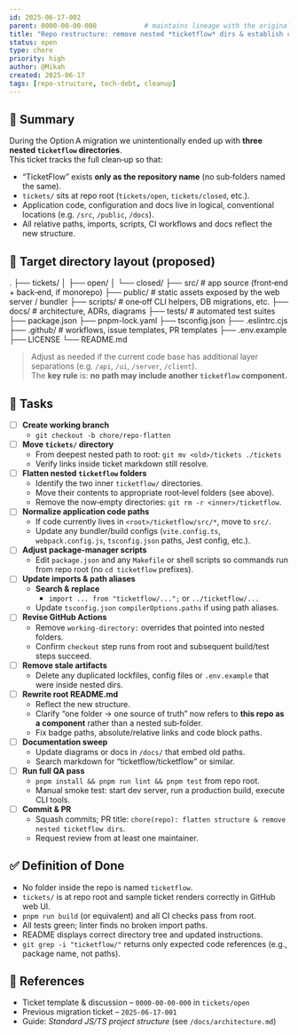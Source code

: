 ```yaml
---
id: 2025-06-17-002
parent: 0000-00-00-000            # maintains lineage with the original design discussion
title: "Repo restructure: remove nested *ticketflow* dirs & establish clean top‑level layout"
status: open
type: chore
priority: high
author: @Mikah
created: 2025‑06‑17
tags: [repo‑structure, tech‑debt, cleanup]
---
```


## 📝 Summary  
During the Option A migration we unintentionally ended up with **three nested `ticketflow` directories**.  
This ticket tracks the full clean‑up so that:

* “TicketFlow” exists **only as the repository name** (no sub‑folders named the same).  
* `tickets/` sits at repo root (`tickets/open`, `tickets/closed`, etc.).  
* Application code, configuration and docs live in logical, conventional locations (e.g. `/src`, `/public`, `/docs`).  
* All relative paths, imports, scripts, CI workflows and docs reflect the new structure.

## 📁 Target directory layout (proposed)
.
├── tickets/
│ ├── open/
│ └── closed/
├── src/ # app source (front‑end + back‑end, if monorepo)
├── public/ # static assets exposed by the web server / bundler
├── scripts/ # one‑off CLI helpers, DB migrations, etc.
├── docs/ # architecture, ADRs, diagrams
├── tests/ # automated test suites
├── package.json
├── pnpm-lock.yaml
├── tsconfig.json
├── .eslintrc.cjs
├── .github/ # workflows, issue templates, PR templates
├── .env.example
├── LICENSE
└── README.md

> Adjust as needed if the current code base has additional layer separations (e.g. `/api`, `/ui`, `/server`, `/client`).  
> The **key rule** is: **no path may include another `ticketflow` component.**

## 🔨 Tasks  

- [ ] **Create working branch**  
  - `git checkout -b chore/repo-flatten`
- [ ] **Move `tickets/` directory**  
  - From deepest nested path to root: `git mv <old>/tickets ./tickets`
  - Verify links inside ticket markdown still resolve.
- [ ] **Flatten nested `ticketflow` folders**  
  - Identify the two inner `ticketflow/` directories.  
  - Move their contents to appropriate root‑level folders (see above).  
  - Remove the now‑empty directories: `git rm -r <inner>/ticketflow`.
- [ ] **Normalize application code paths**  
  - If code currently lives in `<root>/ticketflow/src/*`, move to `src/`.  
  - Update any bundler/build configs (`vite.config.ts`, `webpack.config.js`, `tsconfig.json` paths, Jest config, etc.).
- [ ] **Adjust package‑manager scripts**  
  - Edit `package.json` and any `Makefile` or shell scripts so commands run from repo root (no `cd ticketflow` prefixes).
- [ ] **Update imports & path aliases**  
  - **Search & replace**  
    - `import ... from "ticketflow/...";` or `../ticketflow/...`  
  - Update `tsconfig.json` `compilerOptions.paths` if using path aliases.
- [ ] **Revise GitHub Actions**  
  - Remove `working-directory:` overrides that pointed into nested folders.  
  - Confirm `checkout` step runs from root and subsequent build/test steps succeed.
- [ ] **Remove stale artifacts**  
  - Delete any duplicated lockfiles, config files or `.env.example` that were inside nested dirs.
- [ ] **Rewrite root README.md**  
  - Reflect the new structure.  
  - Clarify “one folder → one source of truth” now refers to **this repo as a component** rather than a nested sub‑folder.  
  - Fix badge paths, absolute/relative links and code block paths.
- [ ] **Documentation sweep**  
  - Update diagrams or docs in `/docs/` that embed old paths.  
  - Search markdown for “ticketflow/ticketflow” or similar.
- [ ] **Run full QA pass**  
  - `pnpm install && pnpm run lint && pnpm test` from repo root.  
  - Manual smoke test: start dev server, run a production build, execute CLI tools.
- [ ] **Commit & PR**  
  - Squash commits; PR title: `chore(repo): flatten structure & remove nested ticketflow dirs`.  
  - Request review from at least one maintainer.

## ✅ Definition of Done  

* No folder inside the repo is named `ticketflow`.  
* `tickets/` is at repo root and sample ticket renders correctly in GitHub web UI.  
* `pnpm run build` (or equivalent) and all CI checks pass from root.  
* All tests green; linter finds no broken import paths.  
* README displays correct directory tree and updated instructions.  
* `git grep -i "ticketflow/"` returns only expected code references (e.g., package name, not paths).  

## 🔗 References  

* Ticket template & discussion – `0000‑00‑00‑000` in `tickets/open`  
* Previous migration ticket – `2025‑06‑17‑001`  
* Guide: *Standard JS/TS project structure* (see `/docs/architecture.md`)  
